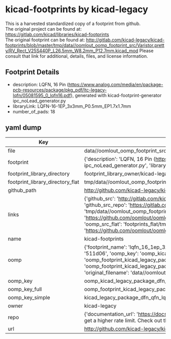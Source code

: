 # kicad-footprints by kicad-legacy  
This is a harvested standardized copy of a footprint from github.  
The original project can be found at:  
https://gitlab.com/kicad/libraries/kicad-footprints  
The original footprint can be found at:
http://gitlab.com/kicad-legacy/kicad-footprints/blob/master/tmp/data//oomlout_oomp_footprint_src/Varistor.pretty/RV_Rect_V25S440P_L26.5mm_W8.2mm_P12.7mm.kicad_mod
Please consult that link for additional, details, files, and license information.  
## Footprint Details
* description: LQFN, 16 Pin (https://www.analog.com/media/en/package-pcb-resources/package/pkg_pdf/ltc-legacy-lqfn/05081595_0_lqfn16.pdf), generated with kicad-footprint-generator ipc_noLead_generator.py  
* libraryLink: LQFN-16-1EP_3x3mm_P0.5mm_EP1.7x1.7mm  
* number_of_pads: 18  
## yaml dump  
| Key | Value |  
| --- | --- |  
| file | data//oomlout_oomp_footprint_src/kicad-footprints/Package_DFN_QFN.pretty/LQFN-16-1EP_3x3mm_P0.5mm_EP1.7x1.7mm.kicad_mod |  
| footprint | {'description': 'LQFN, 16 Pin (https://www.analog.com/media/en/package-pcb-resources/package/pkg_pdf/ltc-legacy-lqfn/05081595_0_lqfn16.pdf), generated with kicad-footprint-generator ipc_noLead_generator.py', 'libraryLink': 'LQFN-16-1EP_3x3mm_P0.5mm_EP1.7x1.7mm', 'number_of_pads': 18} |  
| footprint_library_directory | footprint_library_owner/kicad-legacy_kicad-footprints |  
| footprint_library_directory_flat | tmp/data//oomlout_oomp_footprint_src/footprints_flat/kicad_legacy_package_dfn_qfn_lqfn_16_1ep_3x3mm_p0_5mm_ep1_7x1_7mm/working |  
| github_path | http://github.com/kicad-legacy/kicad-footprints/blob/master/tmp/data//oomlout_oomp_footprint_src/Package_DFN_QFN.pretty/LQFN-16-1EP_3x3mm_P0.5mm_EP1.7x1.7mm.kicad_mod |  
| links | {'github_src': 'http://gitlab.com/kicad-legacy/kicad-footprints/blob/master/tmp/data//oomlout_oomp_footprint_src/Varistor.pretty/RV_Rect_V25S440P_L26.5mm_W8.2mm_P12.7mm.kicad_mod', 'github_src_repo': 'https://gitlab.com/kicad/libraries/kicad-footprints', 'oomp_bot': 'tmp/data//oomlout_oomp_footprint_src/footprints/kicad_legacy_package_dfn_qfn_lqfn_16_1ep_3x3mm_p0_5mm_ep1_7x1_7mm/working', 'oomp_bot_github': 'https://github.com/oomlout/oomlout_oomp_footprint_bot/tree/main/tmp/data//oomlout_oomp_footprint_src/footprints/kicad_legacy_package_dfn_qfn_lqfn_16_1ep_3x3mm_p0_5mm_ep1_7x1_7mm/working', 'oomp_src_flat': 'footprints_flat/tmp/data//oomlout_oomp_footprint_src/footprints_flat/kicad_legacy_package_dfn_qfn_lqfn_16_1ep_3x3mm_p0_5mm_ep1_7x1_7mm/working', 'oomp_src_flat_github': 'https://github.com/oomlout/oomlout_oomp_footprint_src/tree/main/tmp/data//oomlout_oomp_footprint_src/footprints_flat/kicad_legacy_package_dfn_qfn_lqfn_16_1ep_3x3mm_p0_5mm_ep1_7x1_7mm/working'} |  
| name | kicad-footprints |  
| oomp | {'footprint_name': 'lqfn_16_1ep_3x3mm_p0_5mm_ep1_7x1_7mm', 'library_name': 'package_dfn_qfn', 'md5': '511d064af6301a95e848387a41dff0df', 'md5_10': '511d064af6', 'md5_5': '511d0', 'md5_6': '511d06', 'oomp_key': 'oomp_kicad_legacy_package_dfn_qfn_lqfn_16_1ep_3x3mm_p0_5mm_ep1_7x1_7mm', 'oomp_key_extra': 'oomp_footprint_kicad_legacy_package_dfn_qfn_lqfn_16_1ep_3x3mm_p0_5mm_ep1_7x1_7mm', 'oomp_key_full': 'oomp_footprint_kicad_legacy_package_dfn_qfn_lqfn_16_1ep_3x3mm_p0_5mm_ep1_7x1_7mm_511d06', 'oomp_key_simple': 'kicad_legacy_package_dfn_qfn_lqfn_16_1ep_3x3mm_p0_5mm_ep1_7x1_7mm', 'original_filename': 'data//oomlout_oomp_footprint_src/kicad-footprints/Package_DFN_QFN.pretty/LQFN-16-1EP_3x3mm_P0.5mm_EP1.7x1.7mm.kicad_mod', 'owner_name': 'kicad_legacy'} |  
| oomp_key | oomp_kicad_legacy_package_dfn_qfn_lqfn_16_1ep_3x3mm_p0_5mm_ep1_7x1_7mm |  
| oomp_key_full | oomp_footprint_kicad_legacy_package_dfn_qfn_lqfn_16_1ep_3x3mm_p0_5mm_ep1_7x1_7mm |  
| oomp_key_simple | kicad_legacy_package_dfn_qfn_lqfn_16_1ep_3x3mm_p0_5mm_ep1_7x1_7mm |  
| owner | kicad-legacy |  
| repo | {'documentation_url': 'https://docs.github.com/rest/overview/resources-in-the-rest-api#rate-limiting', 'message': "API rate limit exceeded for 84.66.142.224. (But here's the good news: Authenticated requests get a higher rate limit. Check out the documentation for more details.)"} |  
| url | http://github.com/kicad-legacy/kicad-footprints |  


